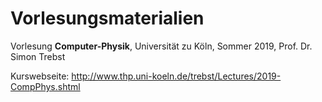 # Vorlesungsmaterialien

Vorlesung **Computer-Physik**, Universität zu Köln, Sommer 2019, Prof. Dr. Simon Trebst

Kurswebseite: http://www.thp.uni-koeln.de/trebst/Lectures/2019-CompPhys.shtml
